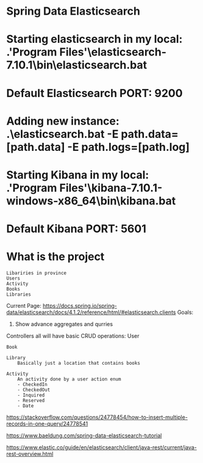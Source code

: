 # Spring Data Elasticsearch

# Starting elasticsearch in my local: .\'Program Files'\elasticsearch-7.10.1\bin\elasticsearch.bat

# Default Elasticsearch PORT: 9200

# Adding new instance: .\elasticsearch.bat -E path.data=[path.data] -E path.logs=[path.log]

# Starting Kibana in my local: .\'Program Files'\kibana-7.10.1-windows-x86_64\bin\kibana.bat

# Default Kibana PORT: 5601
    
# What is the project 
    Libariries in province
    Users
    Activity
    Books
    Libraries

 Current Page: https://docs.spring.io/spring-data/elasticsearch/docs/4.1.2/reference/html/#elasticsearch.clients
Goals:
 1. Show advance aggregates and qurries


Controllers all will have basic CRUD operations:
    User

    Book

    Library
        Basically just a location that contains books

    Activity
        An activity done by a user action enum
        - CheckedIn
        - CheckedOut
        - Inquired
        - Reserved
        - Date  

https://stackoverflow.com/questions/24778454/how-to-insert-multiple-records-in-one-query/24778541
    
https://www.baeldung.com/spring-data-elasticsearch-tutorial

https://www.elastic.co/guide/en/elasticsearch/client/java-rest/current/java-rest-overview.html
